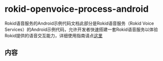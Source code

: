 # rokid-openvoice-process-android
Rokid语音服务的Android示例代码文档此部分是Rokid语音服务（Rokid Voice Services）的Android示例代码，允许开发者快速搭建一套Rokid语音服务以体验Rokid提供的语音交互能力，详细使用指南请点[这里](https://developer-forum.rokid.com/t/rokid-open-voice-sdk/97/10)

## 内容
